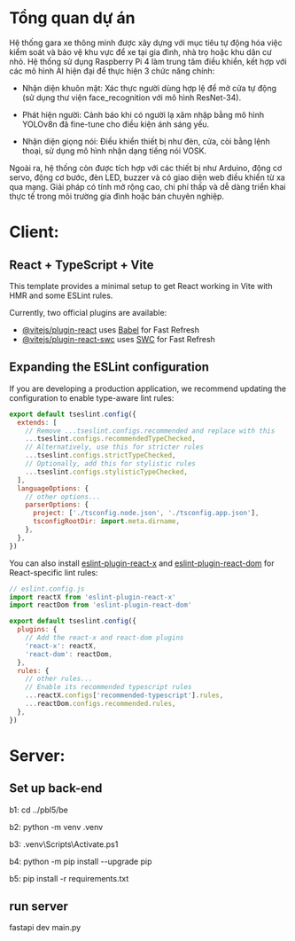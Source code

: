 # Tổng quan dự án
Hệ thống gara xe thông minh được xây dựng với mục tiêu tự động hóa việc kiểm soát và bảo vệ khu vực để xe tại gia đình, nhà trọ hoặc khu dân cư nhỏ. Hệ thống sử dụng Raspberry Pi 4 làm trung tâm điều khiển, kết hợp với các mô hình AI hiện đại để thực hiện 3 chức năng chính:

- Nhận diện khuôn mặt: Xác thực người dùng hợp lệ để mở cửa tự động (sử dụng thư viện face_recognition với mô hình ResNet-34).

- Phát hiện người: Cảnh báo khi có người lạ xâm nhập bằng mô hình YOLOv8n đã fine-tune cho điều kiện ánh sáng yếu.

- Nhận diện giọng nói: Điều khiển thiết bị như đèn, cửa, còi bằng lệnh thoại, sử dụng mô hình nhận dạng tiếng nói VOSK.

Ngoài ra, hệ thống còn được tích hợp với các thiết bị như Arduino, động cơ servo, động cơ bước, đèn LED, buzzer và có giao diện web điều khiển từ xa qua mạng. Giải pháp có tính mở rộng cao, chi phí thấp và dễ dàng triển khai thực tế trong môi trường gia đình hoặc bán chuyên nghiệp.


# Client:
## React + TypeScript + Vite

This template provides a minimal setup to get React working in Vite with HMR and some ESLint rules.

Currently, two official plugins are available:

- [@vitejs/plugin-react](https://github.com/vitejs/vite-plugin-react/blob/main/packages/plugin-react/README.md) uses [Babel](https://babeljs.io/) for Fast Refresh
- [@vitejs/plugin-react-swc](https://github.com/vitejs/vite-plugin-react-swc) uses [SWC](https://swc.rs/) for Fast Refresh

## Expanding the ESLint configuration

If you are developing a production application, we recommend updating the configuration to enable type-aware lint rules:

```js
export default tseslint.config({
  extends: [
    // Remove ...tseslint.configs.recommended and replace with this
    ...tseslint.configs.recommendedTypeChecked,
    // Alternatively, use this for stricter rules
    ...tseslint.configs.strictTypeChecked,
    // Optionally, add this for stylistic rules
    ...tseslint.configs.stylisticTypeChecked,
  ],
  languageOptions: {
    // other options...
    parserOptions: {
      project: ['./tsconfig.node.json', './tsconfig.app.json'],
      tsconfigRootDir: import.meta.dirname,
    },
  },
})
```

You can also install [eslint-plugin-react-x](https://github.com/Rel1cx/eslint-react/tree/main/packages/plugins/eslint-plugin-react-x) and [eslint-plugin-react-dom](https://github.com/Rel1cx/eslint-react/tree/main/packages/plugins/eslint-plugin-react-dom) for React-specific lint rules:

```js
// eslint.config.js
import reactX from 'eslint-plugin-react-x'
import reactDom from 'eslint-plugin-react-dom'

export default tseslint.config({
  plugins: {
    // Add the react-x and react-dom plugins
    'react-x': reactX,
    'react-dom': reactDom,
  },
  rules: {
    // other rules...
    // Enable its recommended typescript rules
    ...reactX.configs['recommended-typescript'].rules,
    ...reactDom.configs.recommended.rules,
  },
})
```

# Server:
## Set up back-end

b1: cd ../pbl5/be

b2: python -m venv .venv

b3: .venv\Scripts\Activate.ps1

b4: python -m pip install --upgrade pip

b5: pip install -r requirements.txt

## run server

fastapi dev main.py
